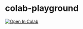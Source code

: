 # colab-playground

[![Open In Colab](https://colab.research.google.com/assets/colab-badge.svg)](https://github.com/flapperz/colab-playground/blob/master/playground.ipynb)
